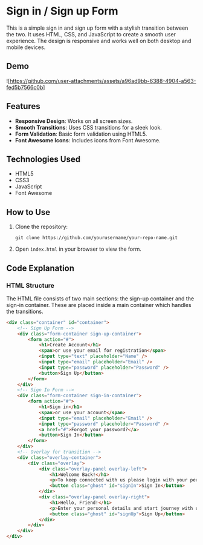 # Sign in / Sign up Form

This is a simple sign in and sign up form with a stylish transition between the two. It uses HTML, CSS, and JavaScript to create a smooth user experience. The design is responsive and works well on both desktop and mobile devices.

## Demo

![https://github.com/user-attachments/assets/a96ad9bb-6388-4904-a563-fed5b7566c0b]


## Features

- **Responsive Design**: Works on all screen sizes.
- **Smooth Transitions**: Uses CSS transitions for a sleek look.
- **Form Validation**: Basic form validation using HTML5.
- **Font Awesome Icons**: Includes icons from Font Awesome.

## Technologies Used

- HTML5
- CSS3
- JavaScript
- Font Awesome

## How to Use

1. Clone the repository:
    ```
    git clone https://github.com/yourusername/your-repo-name.git
    ```
2. Open `index.html` in your browser to view the form.

## Code Explanation

### HTML Structure

The HTML file consists of two main sections: the sign-up container and the sign-in container. These are placed inside a main container which handles the transitions.

```html
<div class="container" id="container">
    <!-- Sign Up Form -->
    <div class="form-container sign-up-container">
        <form action="#">
            <h1>Create Account</h1>
            <span>or use your email for registration</span>
            <input type="text" placeholder="Name" />
            <input type="email" placeholder="Email" />
            <input type="password" placeholder="Password" />
            <button>Sign Up</button>
        </form>
    </div>
    <!-- Sign In Form -->
    <div class="form-container sign-in-container">
        <form action="#">
            <h1>Sign in</h1>
            <span>or use your account</span>
            <input type="email" placeholder="Email" />
            <input type="password" placeholder="Password" />
            <a href="#">Forgot your password?</a>
            <button>Sign In</button>
        </form>
    </div>
    <!-- Overlay for transition -->
    <div class="overlay-container">
        <div class="overlay">
            <div class="overlay-panel overlay-left">
                <h1>Welcome Back!</h1>
                <p>To keep connected with us please login with your personal info</p>
                <button class="ghost" id="signIn">Sign In</button>
            </div>
            <div class="overlay-panel overlay-right">
                <h1>Hello, Friend!</h1>
                <p>Enter your personal details and start journey with us</p>
                <button class="ghost" id="signUp">Sign Up</button>
            </div>
        </div>
    </div>
</div>
